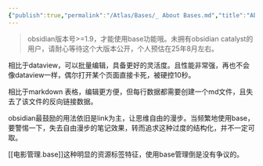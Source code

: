 ```yaml
---
{"publish":true,"permalink":"/Atlas/Bases/_ About Bases.md","title":"About DB folders","created":"2023-03-01","modified":"2025-07-15","tags":["本库教程","workflow"],"cssclasses":""}
---
```



> obsidian版本号>=1.9，才能使用base功能哦。未拥有obsidian catalyst的用户，请耐心等待这个大版本公开，个人预估在25年8月左右。

相比于dataview，可以批量编辑，具备更好的灵活度。且性能非常强，再也不会像dataview一样，偶尔打开某个页面直接卡死，被硬控10秒。

相比于markdown 表格，编辑更方便，但每行数据都需要创建一个md文件，且失去了该文件的反向链接数据。

obsidian最鼓励的用法依旧是link为主，让思维自由的漫步。当频繁地使用base，要警惕一下，失去自由漫步的笔记效果，转而追求这种过度的结构化，并不一定可取。

[[电影管理.base]]这种明显的资源标签特征，使用base管理倒是没有争议的。
